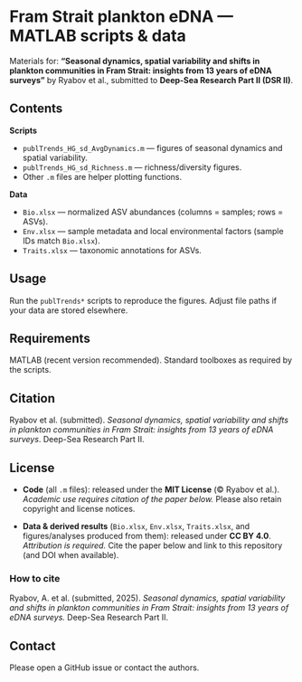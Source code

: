 # Fram Strait plankton eDNA — MATLAB scripts & data

Materials for: **“Seasonal dynamics, spatial variability and shifts in plankton communities in Fram Strait: insights from 13 years of eDNA surveys”** by Ryabov et al., submitted to **Deep-Sea Research Part II (DSR II)**.

## Contents

**Scripts**

* `publTrends_HG_sd_AvgDynamics.m` — figures of seasonal dynamics and spatial variability.
* `publTrends_HG_sd_Richness.m` — richness/diversity figures.
* Other `.m` files are helper plotting functions.

**Data**

* `Bio.xlsx` — normalized ASV abundances (columns = samples; rows = ASVs).
* `Env.xlsx` — sample metadata and local environmental factors (sample IDs match `Bio.xlsx`).
* `Traits.xlsx` — taxonomic annotations for ASVs.

## Usage

Run the  `publTrends*` scripts to reproduce the figures. Adjust file paths if your data are stored elsewhere.

## Requirements

MATLAB (recent version recommended). Standard toolboxes as required by the scripts.

## Citation

Ryabov et al. (submitted). *Seasonal dynamics, spatial variability and shifts in plankton communities in Fram Strait: insights from 13 years of eDNA surveys*. Deep-Sea Research Part II.

## License

* **Code** (all `.m` files): released under the **MIT License** (© Ryabov et al.).
  *Academic use requires citation of the paper below.* Please also retain copyright and license notices.

* **Data & derived results** (`Bio.xlsx`, `Env.xlsx`, `Traits.xlsx`, and figures/analyses produced from them): released under **CC BY 4.0**.
  *Attribution is required.* Cite the paper below and link to this repository (and DOI when available).

### How to cite

Ryabov, A. et al. (submitted, 2025). *Seasonal dynamics, spatial variability and shifts in plankton communities in Fram Strait: insights from 13 years of eDNA surveys.* Deep-Sea Research Part II.

## Contact

Please open a GitHub issue or contact the authors.
